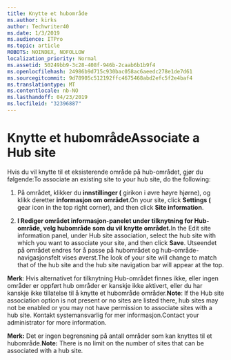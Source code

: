 ```yaml
---
title: Knytte et hubområde
ms.author: kirks
author: Techwriter40
ms.date: 1/3/2019
ms.audience: ITPro
ms.topic: article
ROBOTS: NOINDEX, NOFOLLOW
localization_priority: Normal
ms.assetid: 50249bb9-3c28-408f-946b-2caab6b1b9f4
ms.openlocfilehash: 24986b9d715c930bac058ac6aeedc278e1de7d61
ms.sourcegitcommit: 9d78905c512192ffc4675468abd2efc5f2e4baf4
ms.translationtype: MT
ms.contentlocale: nb-NO
ms.lasthandoff: 04/23/2019
ms.locfileid: "32396887"
---
```

# <a name="associate-a-hub-site"></a><span data-ttu-id="c8fb0-102">Knytte et hubområde</span><span class="sxs-lookup"><span data-stu-id="c8fb0-102">Associate a Hub site</span></span>

<span data-ttu-id="c8fb0-103">Hvis du vil knytte til et eksisterende område på hub-området, gjør du følgende:</span><span class="sxs-lookup"><span data-stu-id="c8fb0-103">To associate an existing site to your hub site, do the following:</span></span>
  
1. <span data-ttu-id="c8fb0-104">På området, klikker du **innstillinger (** girikon i øvre høyre hjørne), og klikk deretter **informasjon om området**.</span><span class="sxs-lookup"><span data-stu-id="c8fb0-104">On your site, click **Settings (** gear icon in the top right corner), and then click **Site information**.</span></span> 
    
2. <span data-ttu-id="c8fb0-105">**I Rediger området informasjon-panelet under tilknytning for Hub-område, velg hubområde som du vil knytte området.**</span><span class="sxs-lookup"><span data-stu-id="c8fb0-105">In the Edit site information panel, under Hub site association, select the hub site with which you want to associate your site, and then click **Save**.</span></span> <span data-ttu-id="c8fb0-106">Utseendet på området endres for å passe på hubområdet og hub-område-navigasjonsfelt vises øverst.</span><span class="sxs-lookup"><span data-stu-id="c8fb0-106">The look of your site will change to match that of the hub site and the hub site navigation bar will appear at the top.</span></span> 
    
 <span data-ttu-id="c8fb0-107">**Merk**: Hvis alternativet for tilknytning Hub-området finnes ikke, eller ingen områder er oppført hub områder er kanskje ikke aktivert, eller du har kanskje ikke tillatelse til å knytte et hubområde områder.</span><span class="sxs-lookup"><span data-stu-id="c8fb0-107">**Note**: If the Hub site association option is not present or no sites are listed there, hub sites may not be enabled or you may not have permission to associate sites with a hub site.</span></span> <span data-ttu-id="c8fb0-108">Kontakt systemansvarlig for mer informasjon.</span><span class="sxs-lookup"><span data-stu-id="c8fb0-108">Contact your administrator for more information.</span></span> 
  
 <span data-ttu-id="c8fb0-109">**Merk:** Det er ingen begrensning på antall områder som kan knyttes til et hubområde.</span><span class="sxs-lookup"><span data-stu-id="c8fb0-109">**Note:** There is no limit on the number of sites that can be associated with a hub site.</span></span> 
  

